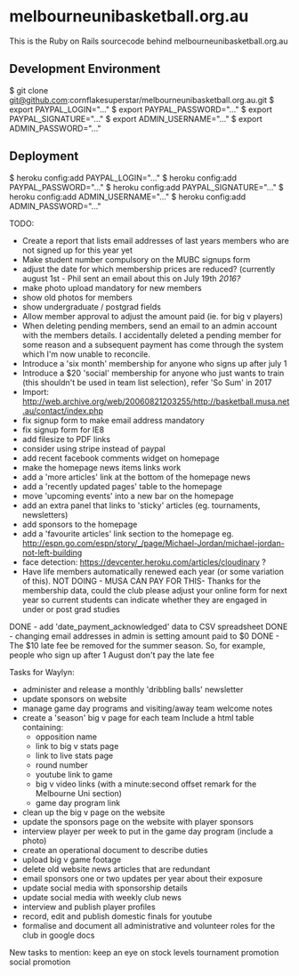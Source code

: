 # melbourneunibasketball.org.au

This is the Ruby on Rails sourcecode behind melbourneunibasketball.org.au

## Development Environment

$ git clone git@github.com:cornflakesuperstar/melbourneunibasketball.org.au.git
$ export PAYPAL_LOGIN="..."
$ export PAYPAL_PASSWORD="..."
$ export PAYPAL_SIGNATURE="..."
$ export ADMIN_USERNAME="..."
$ export ADMIN_PASSWORD="..."

## Deployment

$ heroku config:add PAYPAL_LOGIN="..."
$ heroku config:add PAYPAL_PASSWORD="..."
$ heroku config:add PAYPAL_SIGNATURE="..."
$ heroku config:add ADMIN_USERNAME="..."
$ heroku config:add ADMIN_PASSWORD="..."

TODO:
- Create a report that lists email addresses of last years members who are not signed up for this year yet
- Make student number compulsory on the MUBC signups form
- adjust the date for which membership prices are reduced? (currently august 1st - Phil sent an email about this on July 19th *2016?*
- make photo upload mandatory for new members
- show old photos for members
- show undergraduate / postgrad fields
- Allow member approval to adjust the amount paid (ie. for big v players)
- When deleting pending members, send an email to an admin account with the members details. I accidentally deleted a pending member for some reason and a subsequent payment has come through the system which I'm now unable to reconcile.
- Introduce a 'six month' membership for anyone who signs up after july 1
- Introduce a $20 'social' membership for anyone who just wants to train (this shouldn't be used in team list selection), refer 'So Sum' in 2017
- Import: http://web.archive.org/web/20060821203255/http://basketball.musa.net.au/contact/index.php
- fix signup form to make email address mandatory
- fix signup form for IE8
- add filesize to PDF links
- consider using stripe instead of paypal
- add recent facebook comments widget on homepage
- make the homepage news items links work
- add a 'more articles' link at the bottom of the homepage news
- add a 'recently updated pages' table to the homepage
- move 'upcoming events' into a new bar on the homepage
- add an extra panel that links to 'sticky' articles (eg. tournaments, newsletters)
- add sponsors to the homepage
- add a 'favourite articles' link section to the homepage eg. http://espn.go.com/espn/story/_/page/Michael-Jordan/michael-jordan-not-left-building
- face detection: https://devcenter.heroku.com/articles/cloudinary ?
- Have life members automatically renewed each year (or some variation of this).
NOT DOING - MUSA CAN PAY FOR THIS- Thanks for the membership data, could the club please adjust your online form for next year so current students can indicate whether they are engaged in under or post grad studies

DONE - add 'date_payment_acknowledged' data to CSV spreadsheet
DONE - changing email addresses in admin is setting amount paid to $0
DONE - The $10 late fee be removed for the summer season. So, for example, people who sign up after 1 August don't pay the late fee

Tasks for Waylyn:
- administer and release a monthly 'dribbling balls' newsletter
- update sponsors on website
- manage game day programs and visiting/away team welcome notes
- create a 'season' big v page for each team
  Include a html table containing:
  - opposition name
  - link to big v stats page
  - link to live stats page
  - round number
  - youtube link to game
  - big v video links (with a minute:second offset remark for the Melbourne Uni section)
  - game day program link
- clean up the big v page on the website
- update the sponsors page on the website with player sponsors
- interview player per week to put in the game day program (include a photo)
- create an operational document to describe duties
- upload big v game footage
- delete old website news articles that are redundant
- email sponsors one or two updates per year about their exposure
- update social media with sponsorship details
- update social media with weekly club news
- interview and publish player profiles
- record, edit and publish domestic finals for youtube
- formalise and document all administrative and volunteer roles for the club in google docs


New tasks to mention:
  keep an eye on stock levels
  tournament promotion
  social promotion
